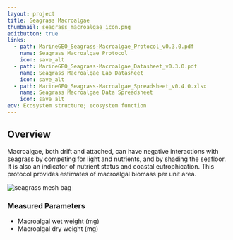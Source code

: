 ```yaml
---
layout: project
title: Seagrass Macroalgae
thumbnail: seagrass_macroalgae_icon.png
editbutton: true
links:
  - path: MarineGEO_Seagrass-Macroalgae_Protocol_v0.3.0.pdf
    name: Seagrass Macroalgae Protocol
    icon: save_alt
  - path: MarineGEO_Seagrass-Macroalgae_Datasheet_v0.3.0.pdf
    name: Seagrass Macroalgae Lab Datasheet
    icon: save_alt
  - path: MarineGEO_Seagrass-Macroalgae_Spreadsheet_v0.4.0.xlsx
    name: Seagrass Macroalgae Data Spreadsheet
    icon: save_alt
eov: Ecosystem structure; ecosystem function
---
```


## Overview
Macroalgae, both drift and attached, can have negative interactions with seagrass by competing for light and nutrients, and by shading the seafloor. It is also an indicator of nutrient status and coastal eutrophication. This protocol provides estimates of macroalgal biomass per unit area.

![seagrass mesh bag]({{site.baseurl}}/assets/modules/seagrass-macroalgae/seagrass_macroalgae_landing_page.png)

### Measured Parameters
  - Macroalgal wet weight (mg)
  - Macroalgal dry weight (mg)
